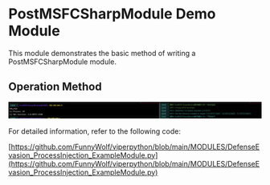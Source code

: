 # PostMSFCSharpModule Demo Module

This module demonstrates the basic method of writing a PostMSFCSharpModule module.

## Operation Method

![](img/DefenseEvasion_ProcessInjection_ExampleModule/1.webp)

For detailed information, refer to the following code:

[https://github.com/FunnyWolf/viperpython/blob/main/MODULES/DefenseEvasion_ProcessInjection_ExampleModule.py](https://github.com/FunnyWolf/viperpython/blob/main/MODULES/DefenseEvasion_ProcessInjection_ExampleModule.py)